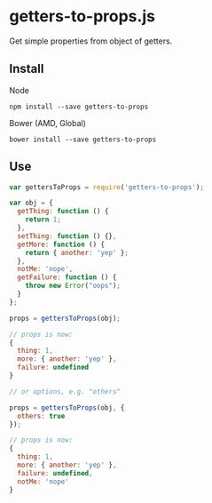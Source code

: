 # getters-to-props.js

Get simple properties from object of getters.

## Install

Node
```
npm install --save getters-to-props
```

Bower (AMD, Global)
```
bower install --save getters-to-props
```

## Use

```js
var gettersToProps = require('getters-to-props');

var obj = {
  getThing: function () {
    return 1;
  },
  setThing: function () {},
  getMore: function () {
    return { another: 'yep' };
  },
  notMe: 'nope',
  getFailure: function () {
    throw new Error("oops");
  }
};

props = gettersToProps(obj);

// props is now:
{
  thing: 1,
  more: { another: 'yep' },
  failure: undefined
}

// or options, e.g. "others"

props = gettersToProps(obj, {
  others: true
});

// props is now:
{
  thing: 1,
  more: { another: 'yep' },
  failure: undefined,
  notMe: 'nope'
}

```
